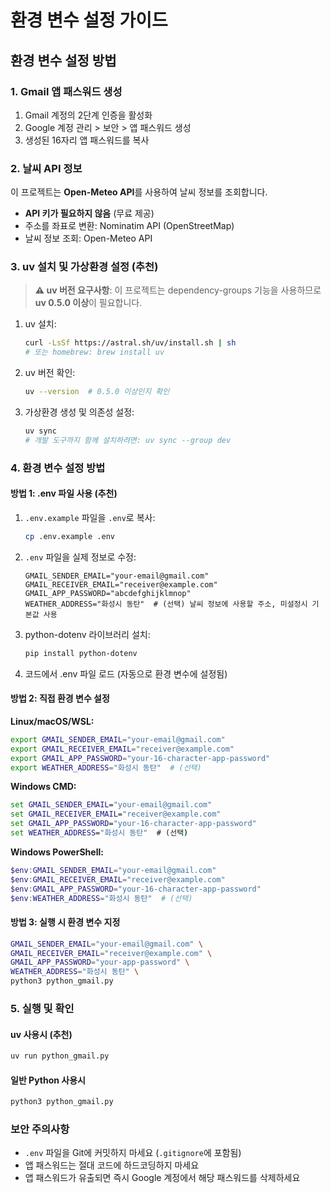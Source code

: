 # 환경 변수 설정 가이드

## 환경 변수 설정 방법

### 1. Gmail 앱 패스워드 생성

1. Gmail 계정의 2단계 인증을 활성화
2. Google 계정 관리 > 보안 > 앱 패스워드 생성
3. 생성된 16자리 앱 패스워드를 복사

### 2. 날씨 API 정보

이 프로젝트는 **Open-Meteo API**를 사용하여 날씨 정보를 조회합니다.
- **API 키가 필요하지 않음** (무료 제공)
- 주소를 좌표로 변환: Nominatim API (OpenStreetMap)
- 날씨 정보 조회: Open-Meteo API

### 3. uv 설치 및 가상환경 설정 (추천)

> **⚠️ uv 버전 요구사항**: 이 프로젝트는 dependency-groups 기능을 사용하므로 **uv 0.5.0 이상**이 필요합니다.

1. uv 설치:
   ```bash
   curl -LsSf https://astral.sh/uv/install.sh | sh
   # 또는 homebrew: brew install uv
   ```

2. uv 버전 확인:
   ```bash
   uv --version  # 0.5.0 이상인지 확인
   ```

3. 가상환경 생성 및 의존성 설정:
   ```bash
   uv sync
   # 개발 도구까지 함께 설치하려면: uv sync --group dev
   ```

### 4. 환경 변수 설정 방법

#### 방법 1: .env 파일 사용 (추천)

1. `.env.example` 파일을 `.env`로 복사:
   ```bash
   cp .env.example .env
   ```

2. `.env` 파일을 실제 정보로 수정:
   ```env
   GMAIL_SENDER_EMAIL="your-email@gmail.com"
   GMAIL_RECEIVER_EMAIL="receiver@example.com"
   GMAIL_APP_PASSWORD="abcdefghijklmnop"
   WEATHER_ADDRESS="화성시 동탄"  # (선택) 날씨 정보에 사용할 주소, 미설정시 기본값 사용
   ```

3. python-dotenv 라이브러리 설치:
   ```bash
   pip install python-dotenv
   ```

4. 코드에서 .env 파일 로드 (자동으로 환경 변수에 설정됨)

#### 방법 2: 직접 환경 변수 설정


**Linux/macOS/WSL:**
```bash
export GMAIL_SENDER_EMAIL="your-email@gmail.com"
export GMAIL_RECEIVER_EMAIL="receiver@example.com"
export GMAIL_APP_PASSWORD="your-16-character-app-password"
export WEATHER_ADDRESS="화성시 동탄"  # (선택)
```


**Windows CMD:**
```cmd
set GMAIL_SENDER_EMAIL="your-email@gmail.com"
set GMAIL_RECEIVER_EMAIL="receiver@example.com"
set GMAIL_APP_PASSWORD="your-16-character-app-password"
set WEATHER_ADDRESS="화성시 동탄"  # (선택)
```


**Windows PowerShell:**
```powershell
$env:GMAIL_SENDER_EMAIL="your-email@gmail.com"
$env:GMAIL_RECEIVER_EMAIL="receiver@example.com"
$env:GMAIL_APP_PASSWORD="your-16-character-app-password"
$env:WEATHER_ADDRESS="화성시 동탄"  # (선택)
```

#### 방법 3: 실행 시 환경 변수 지정

```bash
GMAIL_SENDER_EMAIL="your-email@gmail.com" \
GMAIL_RECEIVER_EMAIL="receiver@example.com" \
GMAIL_APP_PASSWORD="your-app-password" \
WEATHER_ADDRESS="화성시 동탄" \
python3 python_gmail.py
```

### 5. 실행 및 확인

#### uv 사용시 (추천)
```bash
uv run python_gmail.py
```

#### 일반 Python 사용시
```bash
python3 python_gmail.py
```

### 보안 주의사항

- `.env` 파일을 Git에 커밋하지 마세요 (`.gitignore`에 포함됨)
- 앱 패스워드는 절대 코드에 하드코딩하지 마세요
- 앱 패스워드가 유출되면 즉시 Google 계정에서 해당 패스워드를 삭제하세요
